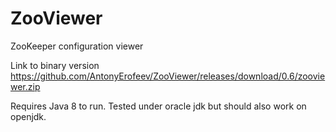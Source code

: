 # ZooViewer
ZooKeeper configuration viewer

Link to binary version https://github.com/AntonyErofeev/ZooViewer/releases/download/0.6/zooviewer.zip

Requires Java 8 to run. Tested under oracle jdk but should also work on openjdk.
